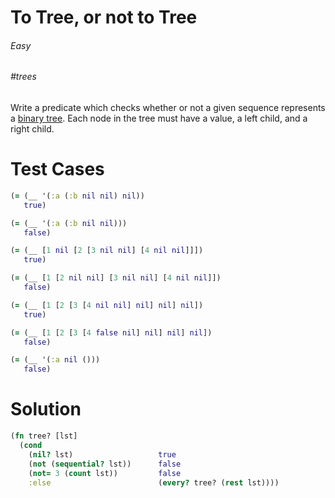 # To Tree, or not to Tree

###### Easy
###### #trees

Write a predicate which checks whether or not a given sequence represents a [binary tree](http://en.wikipedia.org/wiki/Binary_tree). Each node in the tree must have a value, a left child, and a right child.

# Test Cases
```clojure
(= (__ '(:a (:b nil nil) nil))
   true)
```
```clojure
(= (__ '(:a (:b nil nil)))
   false)
```
```clojure
(= (__ [1 nil [2 [3 nil nil] [4 nil nil]]])
   true)
```
```clojure
(= (__ [1 [2 nil nil] [3 nil nil] [4 nil nil]])
   false)
```
```clojure
(= (__ [1 [2 [3 [4 nil nil] nil] nil] nil])
   true)
```
```clojure
(= (__ [1 [2 [3 [4 false nil] nil] nil] nil])
   false)
```
```clojure
(= (__ '(:a nil ()))
   false)

```

# Solution
```clojure
(fn tree? [lst]
  (cond
    (nil? lst)                   true
    (not (sequential? lst))      false
    (not= 3 (count lst))         false
    :else                        (every? tree? (rest lst))))
```
